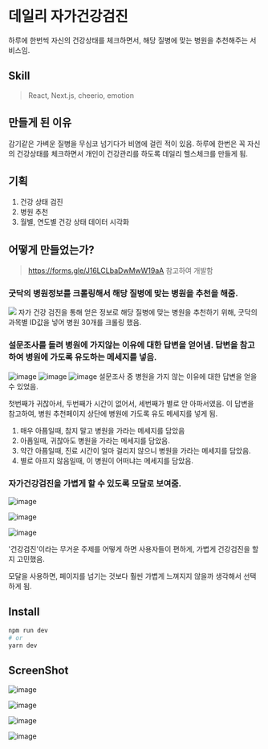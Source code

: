 # 데일리 자가건강검진
하루에 한번씩 자신의 건강상태를 체크하면서, 해당 질병에 맞는 병원을 추천해주는 서비스임.

## Skill
> React, Next.js, cheerio, emotion

## 만들게 된 이유
감기같은 가벼운 질병을 무심코 넘기다가 비염에 걸린 적이 있음. 하루에 한번은 꼭 자신의 건강상태를 체크하면서 개인이 건강관리를 하도록 데일리 헬스체크를 만들게 됨.

## 기획
1. 건강 상태 검진
2. 병원 추천
3. 월별, 연도별 건강 상태 데이터 시각화

## 어떻게 만들었는가?

> https://forms.gle/J16LCLbaDwMwW19aA 참고하여 개발함

### 굿닥의 병원정보를 크롤링해서 해당 질병에 맞는 병원을 추천을 해줌.
<img src="https://user-images.githubusercontent.com/26542929/91666012-9c388d00-eb34-11ea-8043-608ccbb04823.png"/>
자가 건강 검진을 통해 얻은 정보로 해당 질병에 맞는 병원을 추천하기 위해, 굿닥의 과목별 ID값을 넣어 병원 30개를 크롤링 했음.

### 설문조사를 돌려 병원에 가지않는 이유에 대한 답변을 얻어냄. 답변을 참고하여 병원에 가도록 유도하는 메세지를 넣음.
![image](https://user-images.githubusercontent.com/26542929/91666021-a5c1f500-eb34-11ea-8dc1-097d0dc1f706.png)
![image](https://user-images.githubusercontent.com/26542929/91666010-9773d900-eb34-11ea-81e8-e66f7e020857.png)
![image](https://user-images.githubusercontent.com/26542929/91666012-9c388d00-eb34-11ea-8043-608ccbb04823.png)
설문조사 중 병원을 가지 않는 이유에 대한 답변을 얻을 수 있었음. 

첫번째가 귀찮아서, 두번째가 시간이 없어서, 세번째가 별로 안 아파서였음. 이 답변을 참고하여, 병원 추천페이지 상단에 병원에 가도록 유도 메세지를 넣게 됨.

1. 매우 아픔일때, 참지 말고 병원을 가라는 메세지를 담았음
2. 아픔일때, 귀찮아도 병원을 가라는 메세지를 담았음.
3. 약간 아픔일때, 진료 시간이 얼마 걸리지 않으니 병원을 가라는 메세지를 담았음.
4. 별로 아프지 않음일때, 이 병원이 어떠냐는 메세지를 담았음.


### 자가건강검진을 가볍게 할 수 있도록 모달로 보여줌.
![image](https://user-images.githubusercontent.com/26542929/91666002-8f1b9e00-eb34-11ea-9fc4-73a413fc4f80.png)

![image](https://user-images.githubusercontent.com/26542929/91666005-9347bb80-eb34-11ea-9b54-31fa0f729a5f.png)

![image](https://user-images.githubusercontent.com/26542929/91666010-9773d900-eb34-11ea-81e8-e66f7e020857.png)

'건강검진'이라는 무거운 주제를 어떻게 하면 사용자들이 편하게, 가볍게 건강검진을 할지 고민했음.

모달을 사용하면, 페이지를 넘기는 것보다 훨씬 가볍게 느껴지지 않을까 생각해서 선택하게 됨.


## Install

```bash
npm run dev
# or
yarn dev
```

## ScreenShot

![image](https://user-images.githubusercontent.com/26542929/91666002-8f1b9e00-eb34-11ea-9fc4-73a413fc4f80.png)

![image](https://user-images.githubusercontent.com/26542929/91666005-9347bb80-eb34-11ea-9b54-31fa0f729a5f.png)

![image](https://user-images.githubusercontent.com/26542929/91666010-9773d900-eb34-11ea-81e8-e66f7e020857.png)

![image](https://user-images.githubusercontent.com/26542929/91666012-9c388d00-eb34-11ea-8043-608ccbb04823.png)



